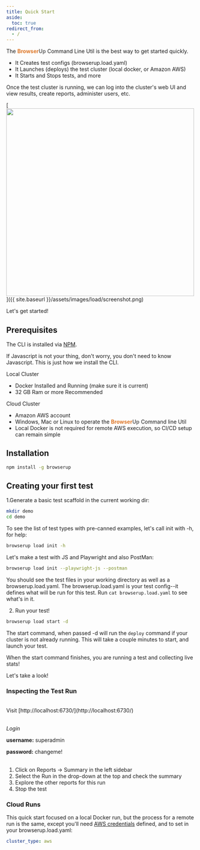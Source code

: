 ```yaml
---
title: Quick Start
aside:
  toc: true
redirect_from:
  - /
---
```


The <span style="font-weight: bold; color: #de792b;">Browser</span><span style="font-weight: bold; color: #6e6e6e;">Up</span> Command Line Util
is the best way to get started quickly.

* It Creates test configs (browserup.load.yaml)
* It Launches (deploys) the test cluster (local docker, or Amazon AWS)
* It Starts and Stops tests, and more

Once the test cluster is running, we can log into the cluster's web UI and view results, create reports, administer users, etc.

[<img src="{{ site.baseurl }}/assets/images/load/screenshot.png" width="500"/>]({{ site.baseurl }}/assets/images/load/screenshot.png)

Let's get started!

## Prerequisites

The CLI is installed via [NPM](https://docs.npmjs.com/downloading-and-installing-node-js-and-npm).

If Javascript is not your thing, don't worry, you don't need to know Javascript. This is just
how we install the CLI.

Local Cluster
* Docker Installed and Running (make sure it is current)
* 32 GB Ram or more Recommended

Cloud Cluster

* Amazon AWS account
* Windows, Mac or Linux to operate the <span style="font-weight: bold; color: #de792b;">Browser</span><span style="font-weight: bold; color: #6e6e6e;">Up</span> Command line Util
* Local Docker is not required for remote AWS execution, so CI/CD setup can remain simple

## Installation

```bash
npm install -g browserup
```

## Creating your first test

1.Generate a basic test scaffold in the current working dir:

```bash
mkdir demo
cd demo
```

To see the list of test types with pre-canned examples, let's call init with -h, for help:

```bash
browserup load init -h
```

Let's make a test with JS and Playwright and also PostMan:

```bash
browserup load init --playwright-js --postman
```
You should see the test files in your working directory as well as a
browserup.load.yaml. The browserup.load.yaml is your test config--it defines what
will be run for this test. Run ```cat browserup.load.yaml``` to see what's in it.

2. Run your test!

```bash
browserup load start -d
```

The start command, when passed -d will run the `deploy` command if your cluster is not already running.
This will take a couple minutes to start, and launch your test.

When the start command finishes, you are running a test and collecting live stats!

Let's take a look!

### Inspecting the Test Run
<br>
Visit  [http://localhost:6730/](http://localhost:6730/)
<br>
<br>


*Login*

**username:** superadmin

**password:** changeme!
<br>
<br>
1. Click on Reports -> Summary in the left sidebar
2. Select the Run in the drop-down at the top and check the summary
3. Explore the other reports for this run
4. Stop the test


### Cloud Runs

This quick start focused on a local Docker run, but the process for a
remote run is the same, except you'll need [AWS credentials](configuring-aws-credentials)
defined, and to set in your browserup.load.yaml:
```yaml
cluster_type: aws
```
